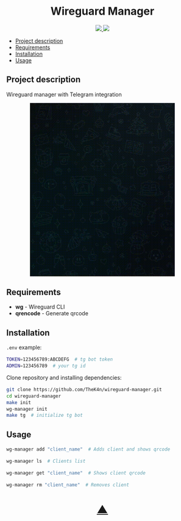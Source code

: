 


<h1 align="center">Wireguard Manager</h1>

<p align="center">
  <a href="https://github.com/TheK4n">
    <img src="https://img.shields.io/github/followers/TheK4n?label=Follow&style=social">
  </a>
  <a href="https://github.com/TheK4n/wireguard-manager">
    <img src="https://img.shields.io/github/stars/TheK4n/wireguard-manager?style=social">
  </a>
</p>

* [Project description](#chapter-0)
* [Requirements](#chapter-1)
* [Installation](#chapter-2)
* [Usage](#chapter-3)


<a id="chapter-0"></a>
## Project description 

Wireguard manager with Telegram integration

<p align="center">
<a href="#">
    <img align="center" width="380" src=".assets/preview.gif">
</a>
<a id="chapter-1"></a>

## Requirements

* **wg**  - Wireguard CLI
* **qrencode** - Generate qrcode
<a id="chapter-2"></a>
## Installation

```.env``` example:
```bash
TOKEN=123456789:ABCDEFG  # tg bot token
ADMIN=123456789  # your tg id
```

Clone repository and installing dependencies:

```bash
git clone https://github.com/TheK4n/wireguard-manager.git
cd wireguard-manager
make init
wg-manager init
make tg  # initialize tg bot
```

<a id="chapter-3"></a>
## Usage
```bash
wg-manager add "client_name"  # Adds client and shows qrcode
```
```bash
wg-manager ls  # Clients list
```
```bash
wg-manager get "client_name"  # Shows client qrcode
```
```bash
wg-manager rm "client_name"  # Removes client
```



<h1 align="center"><a href="#top">▲</a></h1>
